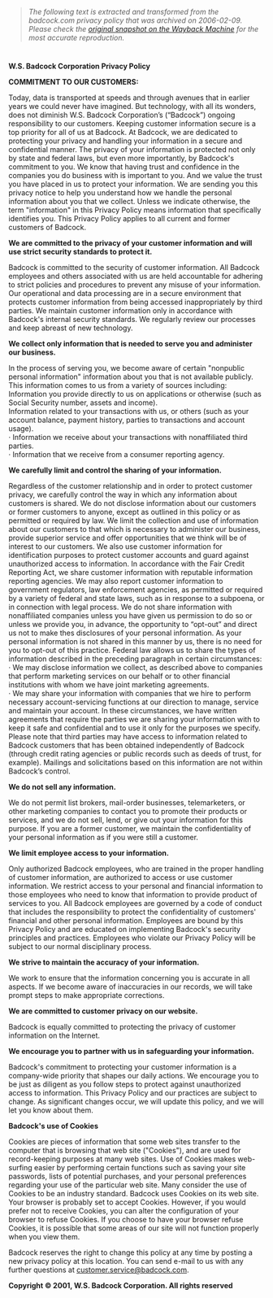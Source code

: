 > *The following text is extracted and transformed from the badcock.com privacy policy that was archived on 2006-02-09. Please check the [original snapshot on the Wayback Machine](https://web.archive.org/web/20060209151553id_/http%3A//www.badcock.com/general/privacy.jsp) for the most accurate reproduction.*

# 

**W.S. Badcock Corporation Privacy Policy**

**COMMITMENT TO OUR CUSTOMERS:**

Today, data is transported at speeds and through avenues that in earlier years we could never have imagined. But technology, with all its wonders, does not diminish W.S. Badcock Corporation’s (“Badcock”) ongoing responsibility to our customers. Keeping customer information secure is a top priority for all of us at Badcock. At Badcock, we are dedicated to protecting your privacy and handling your information in a secure and confidential manner. The privacy of your information is protected not only by state and federal laws, but even more importantly, by Badcock's commitment to you. We know that having trust and confidence in the companies you do business with is important to you. And we value the trust you have placed in us to protect your information. We are sending you this privacy notice to help you understand how we handle the personal information about you that we collect. Unless we indicate otherwise, the term "information" in this Privacy Policy means information that specifically identifies you. This Privacy Policy applies to all current and former customers of Badcock. 

**We are committed to the privacy of your customer information and will use strict security standards to protect it.**

Badcock is committed to the security of customer information. All Badcock employees and others associated with us are held accountable for adhering to strict policies and procedures to prevent any misuse of your information. Our operational and data processing are in a secure environment that protects customer information from being accessed inappropriately by third parties. We maintain customer information only in accordance with Badcock's internal security standards. We regularly review our processes and keep abreast of new technology. 

**We collect only information that is needed to serve you and administer our business.**

In the process of serving you, we become aware of certain "nonpublic personal information" information about you that is not available publicly. This information comes to us from a variety of sources including:   
Information you provide directly to us on applications or otherwise (such as Social Security number, assets and income).   
Information related to your transactions with us, or others (such as your account balance, payment history, parties to transactions and account usage).   
· Information we receive about your transactions with nonaffiliated third parties.   
· Information that we receive from a consumer reporting agency. 

**We carefully limit and control the sharing of your information.**

Regardless of the customer relationship and in order to protect customer privacy, we carefully control the way in which any information about customers is shared. We do not disclose information about our customers or former customers to anyone, except as outlined in this policy or as permitted or required by law. We limit the collection and use of information about our customers to that which is necessary to administer our business, provide superior service and offer opportunities that we think will be of interest to our customers. We also use customer information for identification purposes to protect customer accounts and guard against unauthorized access to information. In accordance with the Fair Credit Reporting Act, we share customer information with reputable information reporting agencies. We may also report customer information to government regulators, law enforcement agencies, as permitted or required by a variety of federal and state laws, such as in response to a subpoena, or in connection with legal process. We do not share information with nonaffiliated companies unless you have given us permission to do so or unless we provide you, in advance, the opportunity to “opt-out” and direct us not to make thes disclosures of your personal information. As your personal information is not shared in this manner by us, there is no need for you to opt-out of this practice. Federal law allows us to share the types of information described in the preceding paragraph in certain circumstances:   
· We may disclose information we collect, as described above to companies that perform marketing services on our behalf or to other financial institutions with whom we have joint marketing agreements.   
· We may share your information with companies that we hire to perform necessary account-servicing functions at our direction to manage, service and maintain your account. In these circumstances, we have written agreements that require the parties we are sharing your information with to keep it safe and confidential and to use it only for the purposes we specify.   
Please note that third parties may have access to information related to Badcock customers that has been obtained independently of Badcock (through credit rating agencies or public records such as deeds of trust, for example). Mailings and solicitations based on this information are not within Badcock’s control. 

**We do not sell any information.**

We do not permit list brokers, mail-order businesses, telemarketers, or other marketing companies to contact you to promote their products or services, and we do not sell, lend, or give out your information for this purpose. If you are a former customer, we maintain the confidentiality of your personal information as if you were still a customer. 

**We limit employee access to your information.**

Only authorized Badcock employees, who are trained in the proper handling of customer information, are authorized to access or use customer information. We restrict access to your personal and financial information to those employees who need to know that information to provide product of services to you. All Badcock employees are governed by a code of conduct that includes the responsibility to protect the confidentiality of customers' financial and other personal information. Employees are bound by this Privacy Policy and are educated on implementing Badcock's security principles and practices. Employees who violate our Privacy Policy will be subject to our normal disciplinary process. 

**We strive to maintain the accuracy of your information.**

We work to ensure that the information concerning you is accurate in all aspects. If we become aware of inaccuracies in our records, we will take prompt steps to make appropriate corrections. 

**We are committed to customer privacy on our website.**

Badcock is equally committed to protecting the privacy of customer information on the Internet. 

**We encourage you to partner with us in safeguarding your information.**

Badcock's commitment to protecting your customer information is a company-wide priority that shapes our daily actions. We encourage you to be just as diligent as you follow steps to protect against unauthorized access to information. This Privacy Policy and our practices are subject to change. As significant changes occur, we will update this policy, and we will let you know about them. 

**Badcock's use of Cookies**

Cookies are pieces of information that some web sites transfer to the computer that is browsing that web site ("Cookies"), and are used for record-keeping purposes at many web sites. Use of Cookies makes web-surfing easier by performing certain functions such as saving your site passwords, lists of potential purchases, and your personal preferences regarding your use of the particular web site. Many consider the use of Cookies to be an industry standard. Badcock uses Cookies on its web site. Your browser is probably set to accept Cookies. However, if you would prefer not to receive Cookies, you can alter the configuration of your browser to refuse Cookies. If you choose to have your browser refuse Cookies, it is possible that some areas of our site will not function properly when you view them.

Badcock reserves the right to change this policy at any time by posting a new privacy policy at this location. You can send e-mail to us with any further questions at customer.service@badcock.com.

**Copyright © 2001, W.S. Badcock Corporation. All rights reserved**

